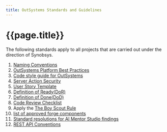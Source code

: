 ```yaml
---
title: OutSystems Standards and Guidelines
---
```

# {{page.title}}

<!--style>
a[href^="http"]::after,
a[href^="https://"]::after
{
  content: "";
  width: 11px;
  height: 11px;
  margin-left: 4px;
  background-image: url("data:image/svg+xml,%3Csvg xmlns='http://www.w3.org/2000/svg' width='16' height='16' fill='currentColor' viewBox='0 0 16 16'%3E%3Cpath fill-rule='evenodd' d='M8.636 3.5a.5.5 0 0 0-.5-.5H1.5A1.5 1.5 0 0 0 0 4.5v10A1.5 1.5 0 0 0 1.5 16h10a1.5 1.5 0 0 0 1.5-1.5V7.864a.5.5 0 0 0-1 0V14.5a.5.5 0 0 1-.5.5h-10a.5.5 0 0 1-.5-.5v-10a.5.5 0 0 1 .5-.5h6.636a.5.5 0 0 0 .5-.5z'/%3E%3Cpath fill-rule='evenodd' d='M16 .5a.5.5 0 0 0-.5-.5h-5a.5.5 0 0 0 0 1h3.793L6.146 9.146a.5.5 0 1 0 .708.708L15 1.707V5.5a.5.5 0 0 0 1 0v-5z'/%3E%3C/svg%3E");
  background-position: center;
  background-repeat: no-repeat;
  background-size: contain;
  display: inline-block;
}
a[href^="https://synobsys.github.io"]::after,
a[href^="https://synobsys.github.io"]::after
{
  display: none !important;
}
</style-->

The following standards apply to all projects that are carried out under the direction of Synobsys.

1. [Naming Conventions](2-OutSystemsNamingConventions.md)
1. <a href="https://success.outsystems.com/Documentation/Best_Practices/Development/OutSystems_Platform_Best_Practices" target="_blank">OutSystems Platform Best Practices</a>
1. <a href="https://leonardo-monteiro-fernandes.medium.com/a-code-style-guide-for-outsystems-97a923084159" target="_blank">Code style guide for OutSystems</a>
1. [Server Action Security](4-ServerActionSecurity.md)
1. [User Story Template](5-UserStoryTemplate.md)
1. [Definition of Ready(DoR)](6-DefinitionOfReady.md)
1. [Definition of Done(DoD)](7-DefinitionOfDone.md)
1. [Code Review Checklist](8-CodeReviewChecklist.md)
1. Apply the <a href="https://www.oreilly.com/library/view/97-things-every/9780596809515/ch08.html" target="_blank">The Boy Scout Rule</a>
1. [list of approved forge components](10-approved-forge-components.md)
1. [Standard resolutions for AI Mentor Studio findings](11-resolve-architecture-dashboard-findings.md)
1. [REST API Conventions](12-REST-API-conventions)
